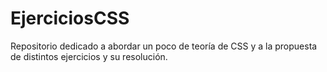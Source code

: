 # EjerciciosCSS
Repositorio dedicado a abordar un poco de teoría de CSS y a la propuesta de distintos ejercicios y su resolución.
